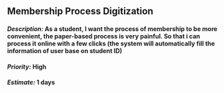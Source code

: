 ## **Membership Process Digitization** 
####  ***Description:*** As a student, I want the process of membership to be more convenient, the paper-based process is very painful. So that i can process it online with a few clicks (the system will automatically fill the information of user base on student ID) 
####  ***Priority:*** High 
####  ***Estimate:*** 1 days
